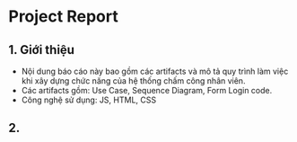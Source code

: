 # Project Report
## 1. Giới thiệu
- Nội dung báo cáo này bao gồm các artifacts và mô tả quy trình làm việc khi xây dựng chức năng của hệ thống chấm công nhân viên.
- Các artifacts gồm: Use Case, Sequence Diagram, Form Login code.
- Công nghệ sử dụng: JS, HTML, CSS
## 2.
